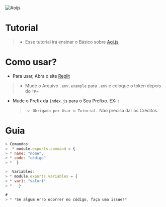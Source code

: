 ![Aoijs](https://aoi.js.org/assets/images/aoijs-new.png)
# Tutorial
> * Esse tutorial irá ensinar o Básico sobre [Aoi.js](https://aoi.leref.ga)

# Como usar?
* Para usar, Abra o site [Replit](https://replit.com)
> * Mude o Arquivo `.env.example` para `.env` e coloque o token depois do `TK=`
* Mude o Prefix da `Index.js` para o Seu Prefixo. EX: `!`

  
  
  > * `Obrigado por Usar o Tutorial.` Não precisa dar os Créditos.

# Guia
```js
> Comandos: 
>  * module.exports.command = {
> * name: "nome",
> * code: "código"
> *  }
```
```js
>  Variables: 
> * module.exports.variables = {
> * var1: "valor1"
> *   }

# 
> * *Se algum erro ocorrer no código, faça uma issue!*
```


